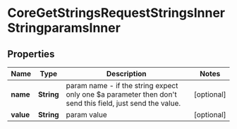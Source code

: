 

# CoreGetStringsRequestStringsInnerStringparamsInner


## Properties

| Name | Type | Description | Notes |
|------------ | ------------- | ------------- | -------------|
|**name** | **String** | param name                                     - if the string expect only one $a parameter then don&#39;t send this field, just send the value. |  [optional] |
|**value** | **String** | param value |  [optional] |



